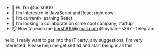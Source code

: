 - 👋 Hi, I’m @borsh810
- 👀 I’m interested in JavaScript and React right now
- 🌱 I’m currently learning React
- 💞️ I’m looking to collaborate on some cool company, startup
- 📫 How to reach me borsh810@gmail.com @mynameis267 - telegram

hello, i really want to get into the IT party, any suggestions, I'm very interested. 
Please help me get settled and start being in all this
